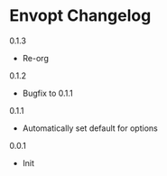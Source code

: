 # Envopt Changelog

0.1.3
* Re-org

0.1.2
* Bugfix to 0.1.1

0.1.1
* Automatically set default for options

0.0.1
* Init

